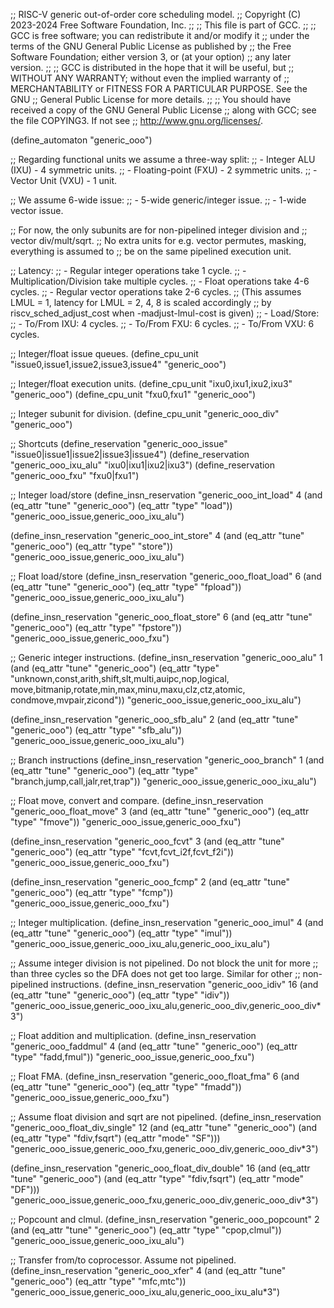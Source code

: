 ;; RISC-V generic out-of-order core scheduling model.
;; Copyright (C) 2023-2024 Free Software Foundation, Inc.
;;
;; This file is part of GCC.
;;
;; GCC is free software; you can redistribute it and/or modify it
;; under the terms of the GNU General Public License as published by
;; the Free Software Foundation; either version 3, or (at your option)
;; any later version.
;;
;; GCC is distributed in the hope that it will be useful, but
;; WITHOUT ANY WARRANTY; without even the implied warranty of
;; MERCHANTABILITY or FITNESS FOR A PARTICULAR PURPOSE.  See the GNU
;; General Public License for more details.
;;
;; You should have received a copy of the GNU General Public License
;; along with GCC; see the file COPYING3.  If not see
;; <http://www.gnu.org/licenses/>.

(define_automaton "generic_ooo")

;; Regarding functional units we assume a three-way split:
;; - Integer ALU (IXU) - 4 symmetric units.
;; - Floating-point (FXU) - 2 symmetric units.
;; - Vector Unit (VXU) - 1 unit.

;; We assume 6-wide issue:
;; - 5-wide generic/integer issue.
;; - 1-wide vector issue.

;; For now, the only subunits are for non-pipelined integer division and
;; vector div/mult/sqrt.
;; No extra units for e.g. vector permutes, masking, everything is assumed to
;; be on the same pipelined execution unit.

;; Latency:
;; - Regular integer operations take 1 cycle.
;; - Multiplication/Division take multiple cycles.
;; - Float operations take 4-6 cycles.
;; - Regular vector operations take 2-6 cycles.
;;   (This assumes LMUL = 1, latency for LMUL = 2, 4, 8 is scaled accordingly
;;    by riscv_sched_adjust_cost when -madjust-lmul-cost is given)
;; - Load/Store:
;;   - To/From IXU: 4 cycles.
;;   - To/From FXU: 6 cycles.
;;   - To/From VXU: 6 cycles.

;; Integer/float issue queues.
(define_cpu_unit "issue0,issue1,issue2,issue3,issue4" "generic_ooo")

;; Integer/float execution units.
(define_cpu_unit "ixu0,ixu1,ixu2,ixu3" "generic_ooo")
(define_cpu_unit "fxu0,fxu1" "generic_ooo")

;; Integer subunit for division.
(define_cpu_unit "generic_ooo_div" "generic_ooo")

;; Shortcuts
(define_reservation "generic_ooo_issue" "issue0|issue1|issue2|issue3|issue4")
(define_reservation "generic_ooo_ixu_alu" "ixu0|ixu1|ixu2|ixu3")
(define_reservation "generic_ooo_fxu" "fxu0|fxu1")


;; Integer load/store
(define_insn_reservation "generic_ooo_int_load" 4
  (and (eq_attr "tune" "generic_ooo")
       (eq_attr "type" "load"))
  "generic_ooo_issue,generic_ooo_ixu_alu")

(define_insn_reservation "generic_ooo_int_store" 4
  (and (eq_attr "tune" "generic_ooo")
       (eq_attr "type" "store"))
  "generic_ooo_issue,generic_ooo_ixu_alu")

;; Float load/store
(define_insn_reservation "generic_ooo_float_load" 6
  (and (eq_attr "tune" "generic_ooo")
       (eq_attr "type" "fpload"))
  "generic_ooo_issue,generic_ooo_ixu_alu")

(define_insn_reservation "generic_ooo_float_store" 6
  (and (eq_attr "tune" "generic_ooo")
       (eq_attr "type" "fpstore"))
  "generic_ooo_issue,generic_ooo_fxu")

;; Generic integer instructions.
(define_insn_reservation "generic_ooo_alu" 1
  (and (eq_attr "tune" "generic_ooo")
       (eq_attr "type" "unknown,const,arith,shift,slt,multi,auipc,nop,logical,\
			move,bitmanip,rotate,min,max,minu,maxu,clz,ctz,atomic,\
			condmove,mvpair,zicond"))
  "generic_ooo_issue,generic_ooo_ixu_alu")

(define_insn_reservation "generic_ooo_sfb_alu" 2
  (and (eq_attr "tune" "generic_ooo")
       (eq_attr "type" "sfb_alu"))
  "generic_ooo_issue,generic_ooo_ixu_alu")

;; Branch instructions
(define_insn_reservation "generic_ooo_branch" 1
  (and (eq_attr "tune" "generic_ooo")
       (eq_attr "type" "branch,jump,call,jalr,ret,trap"))
  "generic_ooo_issue,generic_ooo_ixu_alu")

;; Float move, convert and compare.
(define_insn_reservation "generic_ooo_float_move" 3
  (and (eq_attr "tune" "generic_ooo")
       (eq_attr "type" "fmove"))
  "generic_ooo_issue,generic_ooo_fxu")

(define_insn_reservation "generic_ooo_fcvt" 3
  (and (eq_attr "tune" "generic_ooo")
       (eq_attr "type" "fcvt,fcvt_i2f,fcvt_f2i"))
  "generic_ooo_issue,generic_ooo_fxu")

(define_insn_reservation "generic_ooo_fcmp" 2
  (and (eq_attr "tune" "generic_ooo")
       (eq_attr "type" "fcmp"))
  "generic_ooo_issue,generic_ooo_fxu")

;; Integer multiplication.
(define_insn_reservation "generic_ooo_imul" 4
  (and (eq_attr "tune" "generic_ooo")
       (eq_attr "type" "imul"))
  "generic_ooo_issue,generic_ooo_ixu_alu,generic_ooo_ixu_alu")

;; Assume integer division is not pipelined.  Do not block the unit for more
;; than three cycles so the DFA does not get too large.  Similar for other
;; non-pipelined instructions.
(define_insn_reservation "generic_ooo_idiv" 16
  (and (eq_attr "tune" "generic_ooo")
       (eq_attr "type" "idiv"))
  "generic_ooo_issue,generic_ooo_ixu_alu,generic_ooo_div,generic_ooo_div*3")

;; Float addition and multiplication.
(define_insn_reservation "generic_ooo_faddmul" 4
  (and (eq_attr "tune" "generic_ooo")
       (eq_attr "type" "fadd,fmul"))
  "generic_ooo_issue,generic_ooo_fxu")

;; Float FMA.
(define_insn_reservation "generic_ooo_float_fma" 6
  (and (eq_attr "tune" "generic_ooo")
       (eq_attr "type" "fmadd"))
  "generic_ooo_issue,generic_ooo_fxu")

;; Assume float division and sqrt are not pipelined.
(define_insn_reservation "generic_ooo_float_div_single" 12
  (and (eq_attr "tune" "generic_ooo")
       (and (eq_attr "type" "fdiv,fsqrt")
	    (eq_attr "mode" "SF")))
  "generic_ooo_issue,generic_ooo_fxu,generic_ooo_div,generic_ooo_div*3")

(define_insn_reservation "generic_ooo_float_div_double" 16
  (and (eq_attr "tune" "generic_ooo")
       (and (eq_attr "type" "fdiv,fsqrt")
	    (eq_attr "mode" "DF")))
  "generic_ooo_issue,generic_ooo_fxu,generic_ooo_div,generic_ooo_div*3")

;; Popcount and clmul.
(define_insn_reservation "generic_ooo_popcount" 2
  (and (eq_attr "tune" "generic_ooo")
       (eq_attr "type" "cpop,clmul"))
  "generic_ooo_issue,generic_ooo_ixu_alu")

;; Transfer from/to coprocessor.  Assume not pipelined.
(define_insn_reservation "generic_ooo_xfer" 4
  (and (eq_attr "tune" "generic_ooo")
       (eq_attr "type" "mfc,mtc"))
  "generic_ooo_issue,generic_ooo_ixu_alu,generic_ooo_ixu_alu*3")

